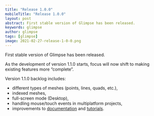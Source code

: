 ```yaml
---
title: "Release 1.0.0"
mobileTitle: "Release 1.0.0"
layout: post
abstract: First stable version of Glimpse has been released.
keywords: glimpse
author: glimpse
tags: [glimpse]
image: 2021-02-27-release-1-0-0.png
---
```


First stable version of Glimpse has been released.

As the development of version 1.1.0 starts, focus will now shift to
making existing features more “complete”.

Version 1.1.0 backlog includes:
*  different types of meshes (points, lines, quads, etc.),
*  indexed meshes,
*  full-screen mode (Desktop),
*  handling mouse/touch events in multiplatform projects,
*  improvements to [documentation](/documentation/) and
   [tutorials](/tutorials/).
